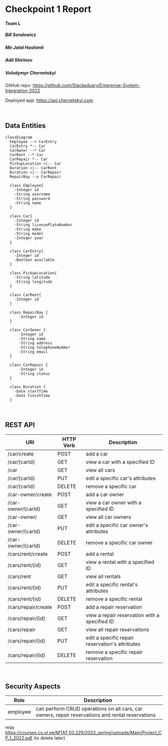 # Checkpoint 1 Report

#### Team L

##### Bill Sendewicz
##### Mir Jalal Hashimli
##### Adil Shirinov
##### Volodymyr Chernetskyi

GitHub repo: https://github.com/Stackeduary/Enterprise-System-Integration-2022

Deployed app: https://api.chernetskyi.com

<br>

## Data Entities

```mermaid
classDiagram
  Employee --> CarEntry
  CarEntry *-- Car
  CarOwner --* Car
  CarRent --* Car 
  CarRepair *-- Car
  PickupLocation <|-- Car 
  Duration <|-- CarRent
  Duration <|-- CarRepair
  RepairBay --o CarRepair

  class Employee{
    -Integer id
    -String username
    -String password
    -String name
  }

  class Car{
    -Integer id
    -String licensePlateNumber
    -String make 
    -String model
    -Integer year
  }

  class CarEntry{
    -Integer id
    -Boolean available
  }

  class PickupLocation{
    -String latitude
    -String longitude
  }

  class CarRent{
    -Integer id
  }

  class RepairBay {
      -Integer id
  }

  class CarOwner {
      -Integer id
      -String name
      -String address
      -String telephoneNumber
      -String email
  }

  class CarRepair {
      -Integer id
      -String status
  }

  class Duration {
    -Date startTime
    -Date finishTime
  }
```

<br>

## REST API

URI | HTTP Verb | Description
---|---|---
 /car/create | POST | add a car
 /car/{carId} | GET | view a car with a specified ID
 /car | GET | view all cars
 /car/{carId} | PUT | edit a specific car's attributes
 /car/{carId} | DELETE | remove a specific car
 /car-owner/create | POST | add a car owner
 /car-owner/{carId} | GET | view a car owner with a specified ID
 /car-owner/ | GET | view all car owners
 /car-owner/{carId} | PUT | edit a specific car owner's attributes
 /car-owner/{carId} | DELETE | remove a specific car owner
 /cars/rent/create | POST | add a rental
 /cars/rent/{id} | GET | view a rental with a specified ID
 /cars/rent | GET | view all rentals
 /cars/rent/{id} | PUT | edit a specific rental's attributes
 /cars/rent/{id} | DELETE | remove a specific rental
 /cars/repair/create | POST | add a repair reservation
 /cars/repair/{id} | GET | view a repair reservation with a specified ID
 /cars/repair | GET | view all repair reservations
 /cars/repair/{id} | PUT | edit a specific repair reservation's attributes
 /cars/repair/{id} | DELETE | remove a specific repair reservation 

<br>

## Security Aspects

Role | Description
---|---
 employee | can perform CRUD operations on all cars, car owners, repair reservations and rental reservations

reqs https://courses.cs.ut.ee/MTAT.03.229/2022_spring/uploads/Main/Project_CP_1_2022.pdf (to delete later)
